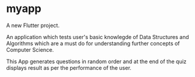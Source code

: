 # myapp

A new Flutter project.

An application which tests user's basic knowlegde of Data Structures and Algorithms which are a must do for understanding further concepts of Computer Science.

This App generates questions in random order and  at the end of the quiz displays result as per the performance of the user.
